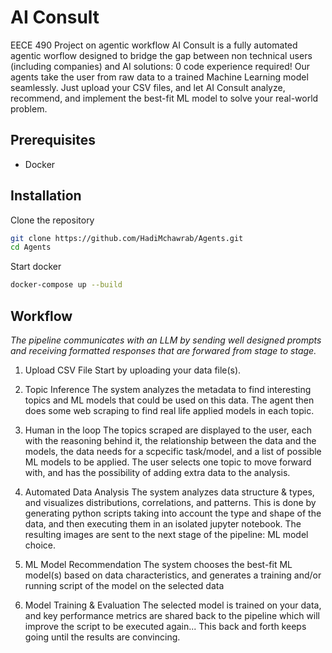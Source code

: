 # AI Consult
EECE 490 Project on agentic workflow
AI Consult is a fully automated agentic worflow designed to bridge the gap between non technical users (including companies) and AI solutions: 0 code experience required!
Our agents take the user from raw data to a trained Machine Learning model seamlessly. 
Just upload your CSV files, and let AI Consult analyze, recommend, and implement the best-fit ML model to solve your real-world problem.

## Prerequisites
 - Docker

## Installation
Clone the repository
```bash
git clone https://github.com/HadiMchawrab/Agents.git
cd Agents
```
Start docker
```bash
docker-compose up --build
```

## Workflow
_The pipeline communicates with an LLM by sending well designed prompts and receiving formatted responses that are forwared from stage to stage._

1. Upload CSV File
   Start by uploading your data file(s).

2. Topic Inference
   The system analyzes the metadata to find interesting topics and ML models that could be used on this data.
   The agent then does some web scraping to find real life applied models in each topic.

3. Human in the loop
   The topics scraped are displayed to the user, each with the reasoning behind it, the relationship between the data and the models, the data needs for a scpecific task/model, and a list of possible ML models to be applied.
   The user selects one topic to move forward with, and has the possibility of adding extra data to the analysis.

4. Automated Data Analysis
   The system analyzes data structure & types, and visualizes distributions, correlations, and patterns.
   This is done by generating python scripts taking into account the type and shape of the data, and then executing them in an isolated jupyter notebook.
   The resulting images are sent to the next stage of the pipeline: ML model choice.

6. ML Model Recommendation
   The system chooses the best-fit ML model(s) based on data characteristics, and generates a training and/or running script of the model on the selected data

8. Model Training & Evaluation
   The selected model is trained on your data, and key performance metrics are shared back to the pipeline which will improve the script to be executed again...
   This back and forth keeps going until the results are convincing.

